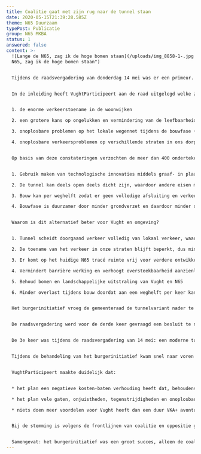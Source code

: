 ```yaml
---
title: Coalitie gaat met zijn rug naar de tunnel staan
date: 2020-05-15T21:39:28.585Z
theme: N65 Duurzaam
typePost: Publicatie
group: N65 MKBA
status: 1
answered: false
content: >-
  ![Lange de N65, zag ik de hoge bomen staan](/uploads/img_8858-1-.jpg "Lange de
  N65, zag ik de hoge bomen staan")


  Tijdens de raadsvergadering van donderdag 14 mei was er een primeur. VughtParticipeert heeft voor de eerste keer in de gemeente Vught succesvol een burgerinitiatief gestart om een beslissing van de gemeenteraad te vragen.


  In de inleiding heeft VughtParticipeert aan de raad uitgelegd welke zorgen er bestaan over de plannen en aanstaande beslissingen over de reconstructie van de N65. Vele bewoners hebben hun stem en argumenten laten horen in zienswijzen en tijdens de inspraakavond donderdag 7 mei. Deze zorg komt voort uit de gevolgen van de VKA+ variant voor de reconstructie van de N65, over:


  1. de enorme verkeerstoename in de woonwijken

  2. een grotere kans op ongelukken en vermindering van de leefbaarheid

  3. onoplosbare problemen op het lokale wegennet tijdens de bouwfase (Goudappel Coffeng analyse)

  4. onoplosbare verkeersproblemen op verschillende straten in ons dorp en het waterbedeffect bij marginale aanpassingen.


  Op basis van deze constateringen verzochten de meer dan 400 ondertekenaars van het burgerinitiatief om het besluit voor de VKA+ uit te stellen en alternatieven te onderzoeken voor deze problematiek. Een mogelijk alternatief is een graaftunnel:


  1. Gebruik maken van technologische innovaties middels graaf- in plaats van boortunnels

  2. De tunnel kan deels open deels dicht zijn, waardoor andere eisen met betrekking tot veiligheid gelden

  3. Bouw kan per weghelft zodat er geen volledige afsluiting en verkeersinfarct optreedt

  4. Bouwfase is duurzamer door minder grondverzet en daardoor minder stikstof depositie.


  Waarom is dit alternatief beter voor Vught en omgeving?


  1. Tunnel scheidt doorgaand verkeer volledig van lokaal verkeer, waardoor bovenliggende structuur kan worden ingezet voor lokaal verkeer dat dan niet door de woonwijken moet rijden

  2. De toename van het verkeer in onze straten blijft beperkt, dus minder ongelukken, betere leefbaarheid, minder geluidhinder, minder uitstoot en minder trillingen

  3. Er komt op het huidige N65 tracé ruimte vrij voor verdere ontwikkeling, groenzones en veilige fiets- en wandelpaden, woningen en scholen kunnen goed en veilig worden ontsloten

  4. Vermindert barrière werking en verhoogt oversteekbaarheid aanzienlijk

  5. Behoud bomen en landschappelijke uitstraling van Vught en N65

  6. Minder overlast tijdens bouw doordat aan een weghelft per keer kan worden gewerkt.


  Het burgerinitiatief vroeg de gemeenteraad de tunnelvariant nader te onderzoeken als mogelijke oplossing voor de problemen die de huidige VKA+ variant met zich meebrengt en het bestemmingsplan pas vast te stellen nadat ook deze ondergrondse, duurzame variant van de N65 is onderzocht.


  De raadsvergadering werd voor de derde keer gevraagd een besluit te nemen zonder dat essentiële informatie ter beschikking is gesteld. In 2018 was bij de keuze voor VKA-variant het rapport Maatschappelijke Kosten-Baten Analyse onthouden waarin stond: NIET DOEN. Vorig jaar ging het over het besluit tot verhoging van het budget voor VKA+ waarbij essentiële verkeerscijfers niet beschikbaar waren die achteraf zeiden: NIET DOEN.


  De 3e keer was tijdens de raadsvergadering van 14 mei: een moderne tunnelvariant is niet onderzocht en daarmee staat essentiële informatie niet ter beschikking. Aan de vooravond van mogelijk de zwaarste economische crisis van onze generatie, werd de raad gevraagd €33 Mio te steken in regionale infrastructuur.


  Tijdens de behandeling van het burgerinitiatief kwam snel naar voren dat de coalitie niet bereid was serieus te kijken naar moderne tunnelgraafmethoden. Men vond dat er al zo lang is gewerkt aan dit bestemmingsplan dat het nu tijd wordt te besluiten.


  VughtParticipeert maakte duidelijk dat:


  * het plan een negatieve kosten-baten verhouding heeft dat, behoudens voor RWS, geen enkele oorspronkelijke doelstelling realiseert

  * het plan vele gaten, onjuistheden, tegenstrijdigheden en onoplosbare consequenties bevat

  * niets doen meer voordelen voor Vught heeft dan een duur VKA+ avontuur.


  Bij de stemming is volgens de frontlijnen van coalitie en oppositie gestemd en is het burgerinitiatief afgewezen. Daarmee heeft de gemeente Vught zich de kans ontnomen een duurzame optie te onderzoeken. Dit zal het verzet tegen het bestemmingsplan helaas alleen maar verharden en de vertraging als gevolg van procedures vergroten.


  Samengevat: het burgerinitiatief was een groot succes, alleen de coalitie volhardt in haar koers. VughtParticipeert heeft laten zien dat het mogelijk is om de meningen en energie van vele inwoners direct onder de aandacht van de gemeenteraad te brengen en voelt zich gesterkt in haar doel de participatie verder uit te bouwen.
---
```

